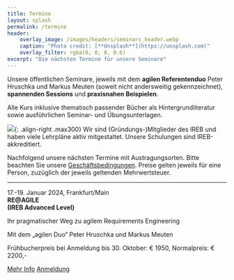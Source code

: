 ```yaml
---
title: Termine
layout: splash
permalink: /termine
header:
    overlay_image: /images/headers/seminars_header.webp
    caption: "Photo credit: [**Unsplash**](https://unsplash.com)"
    overlay_filter: rgba(0, 0, 0, 0.6)
excerpt: "Die nächsten Termine für unsere Seminare"
---
```


Unsere öffentlichen Seminare, jeweils mit dem **agilen Referentenduo** Peter Hruschka und Markus Meuten (soweit nicht andersweitig gekennzeichnet), **spannenden Sessions** und **praxisnahen Beispielen**.

Alle Kurs inklusive thematisch passender Bücher als Hintergrundliteratur sowie ausführlichen Seminar- und Übungsunterlagen.

![](/images/seminars/req-grundlagen/ireb-logo-2010.png){: .align-right .max300}
Wir sind (Gründungs-)Mitglieder des IREB und haben viele Lehrpläne aktiv mitgestaltet. Unsere Schulungen sind IREB-akkreditiert.

Nachfolgend unsere nächsten Termine mit Austragungsorten. Bitte beachten Sie unsere [Geschäftsbedingungen](/geschaeftsbedingungen). Preise gelten jeweils für eine Person, zuzüglich der jeweils geltenden Mehrwertsteuer.



<hr class="art-sep">



<div class="timeline">



<!-- RE@AGILE 17-19. Januar Frankfurt -->
<div class="container left">  
    <div class="content" >
      17.-19. Januar 2024, Frankfurt/Main<br>
      <strong class="blue-head">RE@AGILE <br>(IREB Advanced Level)</strong><br>
      <p>Ihr pragmatischer Weg zu agilem Requirements Engineering
      </p>
    <p> Mit dem „agilen Duo“ Peter Hruschka und Markus Meuten </p>
      <p class="date-small">
        Frühbucherpreis bei Anmeldung bis 30. Oktober: € 1950,
        Normalpreis: € 2200,-
      </p>
        <a href="/reagile" class="btn btn-custom-blue">Mehr Info</a>
        <a href="/anmeldung" class="btn btn-custom-red">Anmeldung</a>
  </div>
</div>





</div>
